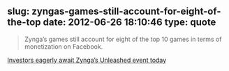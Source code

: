slug: zyngas-games-still-account-for-eight-of-the-top
date: 2012-06-26 18:10:46
type: quote
---

> Zynga’s games still account for eight of the top 10 games in terms of monetization on Facebook.

[Investors eagerly await Zynga’s Unleashed event today](http://venturebeat.com/2012/06/26/investors-eagerly-await-zyngas-unleashed-event-today/)
